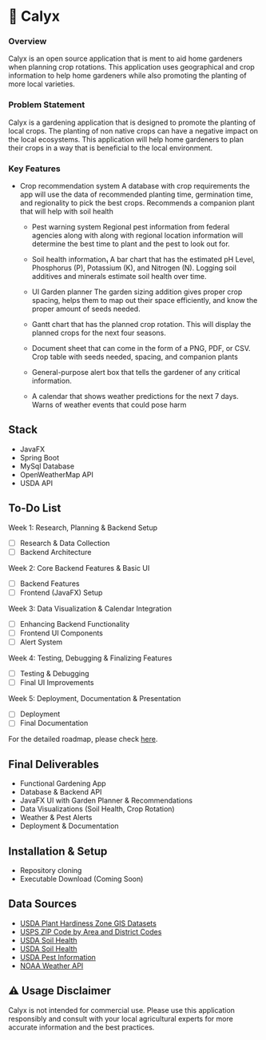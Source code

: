 # 🌱 Calyx


### Overview

Calyx is an open source application that is ment to aid home gardeners when planning crop rotations. This application  uses geographical and crop information to help home gardeners while also promoting the planting of more local varieties.


### Problem Statement

Calyx is a gardening application that is designed to promote the planting of local crops. The planting of non native crops can have a negative impact on the local ecosystems. This application will help home gardeners to plan their crops in a way that is beneficial to the local environment.


### Key Features

  - Crop recommendation system
		  A database with crop requirements the app will use the data of recommended planting time, germination time, and regionality to pick the best crops.
		    Recommends a companion plant that will help with soil health
			
	- Pest warning system
		  Regional pest information from federal agencies along with along with	regional location information will determine the best time to plant and the	pest to look out for.
		
	- Soil health information₁
		  A bar chart that has the estimated pH Level, Phosphorus (P), Potassium (K),	and Nitrogen (N).
			  Logging soil additives and minerals estimate soil health over time.
			
	- UI Garden planner
		  The garden sizing addition gives proper crop spacing, helps them to map out	their space efficiently, and know the proper amount of seeds needed.
		
	- Gantt chart that has the planned crop rotation.
		  This will display the planned crops for the next four seasons.
		
	- Document sheet that can come in the form of a PNG, PDF, or CSV.
		  Crop table with seeds needed, spacing, and companion plants
		
	- General-purpose alert box that tells the gardener of any critical information.
	
	- A calendar that shows weather predictions for the next 7 days.
		  Warns of weather events that could pose harm


## Stack
  - JavaFX
  - Spring Boot
  - MySql Database
  - OpenWeatherMap API
  - USDA API


## To-Do List
  Week 1:  Research, Planning & Backend Setup
  - [ ] Research & Data Collection
  - [ ] Backend Architecture

  Week 2: Core Backend Features & Basic UI
  - [ ] Backend Features
  - [ ] Frontend (JavaFX) Setup

  Week 3: Data Visualization & Calendar Integration
  - [ ] Enhancing Backend Functionality
  - [ ] Frontend UI Components
  - [ ] Alert System
  
  Week 4: Testing, Debugging & Finalizing Features
  - [ ] Testing & Debugging
  - [ ] Final UI Improvements

  Week 5: Deployment, Documentation & Presentation
  - [ ] Deployment
  - [ ] Final Documentation

For the detailed roadmap, please check [here](https://github.com/Sharky3333/Calyx/blob/main/Roadmap.md).


## Final Deliverables
  - Functional Gardening App
  - Database & Backend API
  - JavaFX UI with Garden Planner & Recommendations
  - Data Visualizations (Soil Health, Crop Rotation)
  - Weather & Pest Alerts
  - Deployment & Documentation


## Installation & Setup
  - Repository cloning
  - Executable Download (Coming Soon)


## Data Sources
  - [USDA Plant Hardiness Zone GIS Datasets](https://prism.oregonstate.edu/projects/plant_hardiness_zones.php)
  - [USPS ZIP Code by Area and District Codes](https://postalpro.usps.com/ZIP_Locale_Detail)
  - [USDA Soil Health](https://websoilsurvey.nrcs.usda.gov/app/)
  - [USDA Soil Health](https://www.nrcs.usda.gov/wps/portal/nrcs/main/soils/health/)
  - [USDA Pest Information](https://www.aphis.usda.gov/aphis/resources/pests-diseases/)
  - [NOAA Weather API](https://www.weather.gov/documentation/services-web-api)


## ⚠️ Usage Disclaimer

Calyx is not intended for commercial use. Please use this application responsibly and consult with your local agricultural experts for more accurate information and the best practices.
